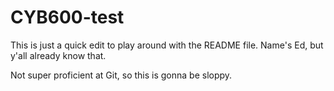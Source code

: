 # CYB600-test

This is just a quick edit to play around with the README file.
Name's Ed, but y'all already know that.

Not super proficient at Git, so this is gonna be sloppy.

